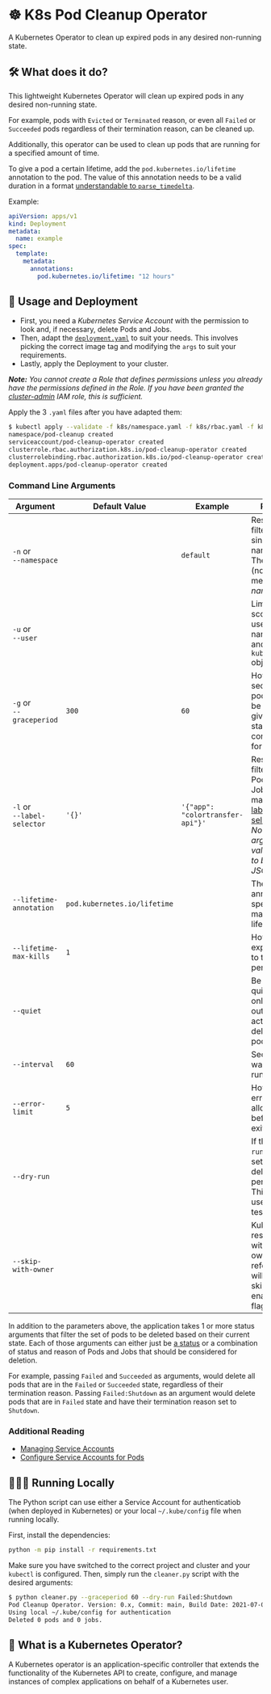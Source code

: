 # ☸️ K8s Pod Cleanup Operator

A Kubernetes Operator to clean up expired pods in any desired non-running state.

## 🛠 What does it do?

This lightweight Kubernetes Operator will clean up expired pods in any desired non-running state.

For example, pods with `Evicted` or `Terminated` reason, or even all `Failed` or `Succeeded` pods regardless
of their termination reason, can be cleaned up.

Additionally, this operator can be used to clean up pods that are running for a specified amount of time.

To give a pod a certain lifetime, add the `pod.kubernetes.io/lifetime` annotation to the pod. The value of this annotation
needs to be a valid duration in a format [understandable to `parse_timedelta`](https://tempora.readthedocs.io/en/latest/#tempora.parse_timedelta).

Example:

```yaml
apiVersion: apps/v1
kind: Deployment
metadata:
  name: example
spec:
  template:
    metadata:
      annotations:
        pod.kubernetes.io/lifetime: "12 hours"
```

## 🚀 Usage and Deployment

- First, you need a _Kubernetes Service Account_ with the permission to look and, if necessary, delete Pods and Jobs.
- Then, adapt the [`deployment.yaml`](k8s/deployment.yaml) to suit your needs. This involves picking the correct image
  tag and modifying the `args` to suit your requirements.
- Lastly, apply the Deployment to your cluster.

_**Note:** You cannot create a Role that defines permissions unless you already have the permissions defined in the Role. If you
have been granted the [cluster-admin](https://cloud.google.com/iam/docs/understanding-roles#kubernetes-engine-roles) IAM role,
this is sufficient._

Apply the 3 `.yaml` files after you have adapted them:

```bash
$ kubectl apply --validate -f k8s/namespace.yaml -f k8s/rbac.yaml -f k8s/deployment.yaml
namespace/pod-cleanup created
serviceaccount/pod-cleanup-operator created
clusterrole.rbac.authorization.k8s.io/pod-cleanup-operator created
clusterrolebinding.rbac.authorization.k8s.io/pod-cleanup-operator created
deployment.apps/pod-cleanup-operator created
```

### Command Line Arguments

| Argument                         | Default Value                | Example                           | Purpose                                                                                                                                                                                                      |
|----------------------------------|------------------------------|-----------------------------------|--------------------------------------------------------------------------------------------------------------------------------------------------------------------------------------------------------------|
| `-n` or <br> `--namespace`       |                              | `default`                         | Restrict the filter to just a single namespace. The default (no value) means _all namespaces_.                                                                                                               |
| `-u` or <br> `--user`            |                              |                                   | Limit the scope to only user namespaces and exclude `kube-system` objects                                                                                                                                    |
| `-g` or <br> `--graceperiod`     | `300`                        | `60`                              | How many seconds a pod has to be in the given state(s) to be considered for deletion.                                                                                                                        |
| `-l` or <br> `--label-selector`  | `'{}'`                       | `'{"app": "colortransfer-api"}'`  | Restrict the filter to just Pods and Jobs that match the [label selector](https://kubernetes.io/docs/concepts/overview/working-with-objects/labels/). _Note that the argument value needs to be valid JSON!_ |
| `--lifetime-annotation`          | `pod.kubernetes.io/lifetime` |                                   | The pod annotation to specify the maximum lifetime.                                                                                                                                                          |
| `--lifetime-max-kills`           | `1`                          |                                   | How many expired pods to terminate per run.                                                                                                                                                                  |
| `--quiet`                        |                              |                                   | Be more quiet and only print output when actually deleting pods.                                                                                                                                             |
| `--interval`                     | `60`                         |                                   | Seconds to wait between runs.                                                                                                                                                                                |
| `--error-limit`                  | `5`                          |                                   | How many errors are allowed before exiting.                                                                                                                                                                  |
| `--dry-run`                      |                              |                                   | If the `--dry-run` flag is set, no actual deletion is performed. This can be used for testing.                                                                                                               |
| `--skip-with-owner`              |                              |                                   | Kubernetes resources with active owner reference will be skipped by enabling this flag 

In addition to the parameters above, the application takes 1 or more status arguments that filter the set of pods to be
deleted based on their current state. Each of those arguments can either just be
[a status](https://kubernetes.io/docs/concepts/workloads/pods/pod-lifecycle/) or a combination of status and reason of Pods
and Jobs that should be considered for deletion.

For example, passing `Failed` and `Succeeded` as arguments, would delete all pods that are in the `Failed` or `Succeeded`
state, regardless of their termination reason. Passing `Failed:Shutdown` as an argument would delete pods that are in `Failed`
state and have their termination reason set to `Shutdown`.

### Additional Reading

- [Managing Service Accounts](https://kubernetes.io/docs/reference/access-authn-authz/service-accounts-admin/)
- [Configure Service Accounts for Pods](https://kubernetes.io/docs/tasks/configure-pod-container/configure-service-account/)

## 👩🏼‍💻 Running Locally

The Python script can use either a Service Account for authenticatiob (when deployed in Kubernetes) or your local
`~/.kube/config` file when running locally.

First, install the dependencies:

```bash
python -m pip install -r requirements.txt
```

Make sure you have switched to the correct project and cluster and your `kubectl` is configured. Then, simply run
the `cleaner.py` script with the desired arguments:

```bash
$ python cleaner.py --graceperiod 60 --dry-run Failed:Shutdown
Pod Cleanup Operator. Version: 0.x, Commit: main, Build Date: 2021-07-06T13:36:10.700541+00:00
Using local ~/.kube/config for authentication
Deleted 0 pods and 0 jobs.
```

## 🤔 What is a Kubernetes Operator?

A Kubernetes operator is an application-specific controller that extends the functionality of
the Kubernetes API to create, configure, and manage instances of complex applications on behalf
of a Kubernetes user.
